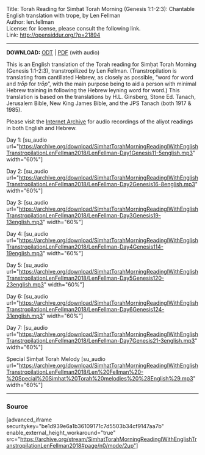 <html>
<head></head>
<body>
Title: Torah Reading for Simḥat Torah Morning (Genesis 1:1-2:3): Chantable English translation with trope, by Len Fellman<br />
Author: len.fellman<br />
License: for license, please consult the following link.<br />
Link: <a href="http://opensiddur.org/?p=21894">http://opensiddur.org/?p=21894</a>
<p />
<hr />

<style type="text/css" media="all">.printfriendly {display: none!important;}</style>

<strong>DOWNLOAD:</strong> <a href="https://archive.org/download/SimhatTorahMorningReadingIWithEnglishTranstropilationLenFellman2018/Shemini%20Atseret%20Simhat%20Torah%20Morning%20Reading%20in%20English%20transtropilation%20%28Len%20Fellman%202018%29.odt">ODT</a> | <a href="https://archive.org/download/SimhatTorahMorningReadingIWithEnglishTranstropilationLenFellman2018/Shemini%20Atseret%20Simhat%20Torah%20Morning%20Reading%20in%20English%20transtropilation%20with%20audio%20%28Len%20Fellman%202018%29.pdf">PDF</a> (with audio)

This is an English translation of the Torah reading for Simḥat Torah Morning (Genesis 1:1-2:3), transtropilized by Len Fellman. (Transtropilation is translating from cantillated Hebrew, as closely as possible, “word for word and <em>trōp</em> for <em>trōp</em>”, with the main purpose being to aid a person with minimal Hebrew training in following the Hebrew leyning word for word.) This translation is based on the translations by H.L. Ginsberg, Stone Ed. Tanach, Jerusalem Bible, New King James Bible, and the JPS Tanach (both 1917 & 1985).

Please visit the <a href="https://archive.org/details/SimhatTorahMorningReadingIWithEnglishTranstropilationLenFellman2018">Internet Archive</a> for audio recordings of the aliyot readings in both English and Hebrew.


Day 1: [su_audio url="https://archive.org/download/SimhatTorahMorningReadingIWithEnglishTranstropilationLenFellman2018/LenFellman-Day1Genesis11-5english.mp3" width="60%"]

Day 2: [su_audio url="https://archive.org/download/SimhatTorahMorningReadingIWithEnglishTranstropilationLenFellman2018/LenFellman-Day2Genesis16-8english.mp3" width="60%"]

Day 3: [su_audio url="https://archive.org/download/SimhatTorahMorningReadingIWithEnglishTranstropilationLenFellman2018/LenFellman-Day3Genesis19-13english.mp3" width="60%"]

Day 4: [su_audio url="https://archive.org/download/SimhatTorahMorningReadingIWithEnglishTranstropilationLenFellman2018/LenFellman-Day4Genesis114-19english.mp3" width="60%"]

Day 5: [su_audio url="https://archive.org/download/SimhatTorahMorningReadingIWithEnglishTranstropilationLenFellman2018/LenFellman-Day5Genesis120-23english.mp3" width="60%"]

Day 6: [su_audio url="https://archive.org/download/SimhatTorahMorningReadingIWithEnglishTranstropilationLenFellman2018/LenFellman-Day6Genesis124-31english.mp3" width="60%"]

Day 7: [su_audio url="https://archive.org/download/SimhatTorahMorningReadingIWithEnglishTranstropilationLenFellman2018/LenFellman-Day7Genesis21-3english.mp3" width="60%"]

Special Simḥat Torah Melody [su_audio url="https://archive.org/download/SimhatTorahMorningReadingIWithEnglishTranstropilationLenFellman2018/Len%20Fellman%20-%20Special%20Simhat%20Torah%20melodies%20%28English%29.mp3" width="60%"]


<hr />


<h3>Source</h3>

[advanced_iframe securitykey="be1d939e6a1b36109171c7d5503b34cf9147aa7b" enable_external_height_workaround="true" src="https://archive.org/stream/SimhatTorahMorningReadingIWithEnglishTranstropilationLenFellman2018#page/n0/mode/2up"]
</body>
</html>